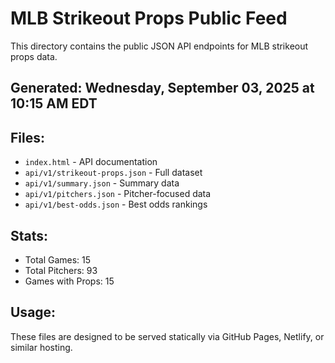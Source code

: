 # MLB Strikeout Props Public Feed

This directory contains the public JSON API endpoints for MLB strikeout props data.

## Generated: Wednesday, September 03, 2025 at 10:15 AM EDT

## Files:
- `index.html` - API documentation
- `api/v1/strikeout-props.json` - Full dataset
- `api/v1/summary.json` - Summary data
- `api/v1/pitchers.json` - Pitcher-focused data  
- `api/v1/best-odds.json` - Best odds rankings

## Stats:
- Total Games: 15
- Total Pitchers: 93
- Games with Props: 15

## Usage:
These files are designed to be served statically via GitHub Pages, Netlify, or similar hosting.
